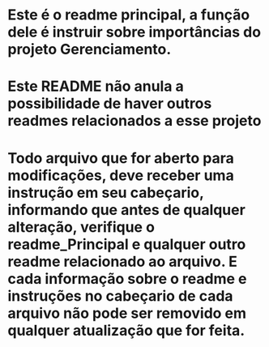 # Este é o readme principal, a função dele é instruir sobre importâncias do projeto Gerenciamento. 
# Este README não anula a possibilidade de haver outros readmes relacionados a esse projeto
# Todo arquivo que for aberto para modificações, deve receber uma instrução em seu cabeçario, informando que antes de qualquer alteração, verifique o readme_Principal e qualquer outro readme relacionado ao arquivo. E cada informação sobre o readme e instruções no cabeçario de cada arquivo não pode ser removido em qualquer atualização que for feita.
